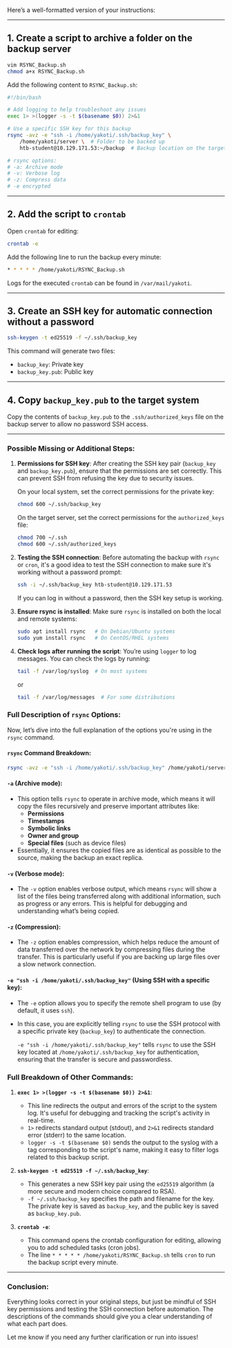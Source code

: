 Here’s a well-formatted version of your instructions:

---

## 1. Create a script to archive a folder on the backup server

```bash
vim RSYNC_Backup.sh
chmod a+x RSYNC_Backup.sh
```

Add the following content to `RSYNC_Backup.sh`:

```bash
#!/bin/bash

# Add logging to help troubleshoot any issues
exec 1> >(logger -s -t $(basename $0)) 2>&1

# Use a specific SSH key for this backup
rsync -avz -e "ssh -i /home/yakoti/.ssh/backup_key" \
    /home/yakoti/server \  # Folder to be backed up
    htb-student@10.129.171.53:~/backup  # Backup location on the target server

# rsync options:
# -a: Archive mode
# -v: Verbose log
# -z: Compress data
# -e encrypted
```

---

## 2. Add the script to `crontab`

Open `crontab` for editing:

```bash
crontab -e
```

Add the following line to run the backup every minute:

```bash
* * * * * /home/yakoti/RSYNC_Backup.sh
```

Logs for the executed `crontab` can be found in `/var/mail/yakoti`.

---

## 3. Create an SSH key for automatic connection without a password

```bash
ssh-keygen -t ed25519 -f ~/.ssh/backup_key
```

This command will generate two files:

- `backup_key`: Private key
- `backup_key.pub`: Public key

---

## 4. Copy `backup_key.pub` to the target system

Copy the contents of `backup_key.pub` to the `.ssh/authorized_keys` file on the backup server to allow no password SSH access.



---


### Possible Missing or Additional Steps:

1. **Permissions for SSH key**: After creating the SSH key pair (`backup_key` and `backup_key.pub`), ensure that the permissions are set correctly. This can prevent SSH from refusing the key due to security issues.
    
    On your local system, set the correct permissions for the private key:
    
    ```bash
    chmod 600 ~/.ssh/backup_key
    ```
    
    On the target server, set the correct permissions for the `authorized_keys` file:
    
    ```bash
    chmod 700 ~/.ssh
    chmod 600 ~/.ssh/authorized_keys
    ```
    
2. **Testing the SSH connection**: Before automating the backup with `rsync` or `cron`, it's a good idea to test the SSH connection to make sure it's working without a password prompt:
    
    ```bash
    ssh -i ~/.ssh/backup_key htb-student@10.129.171.53
    ```
    
    If you can log in without a password, then the SSH key setup is working.
    
3. **Ensure rsync is installed**: Make sure `rsync` is installed on both the local and remote systems:
    
    ```bash
    sudo apt install rsync   # On Debian/Ubuntu systems
    sudo yum install rsync   # On CentOS/RHEL systems
    ```
    
4. **Check logs after running the script**: You’re using `logger` to log messages. You can check the logs by running:
    
    ```bash
    tail -f /var/log/syslog  # On most systems
    ```
    
    or
    
    ```bash
    tail -f /var/log/messages  # For some distributions
    ```
    

### Full Description of `rsync` Options:

Now, let’s dive into the full explanation of the options you're using in the `rsync` command.

#### `rsync` Command Breakdown:

```bash
rsync -avz -e "ssh -i /home/yakoti/.ssh/backup_key" /home/yakoti/server htb-student@10.129.171.53:~/backup
```

#### `-a` (Archive mode):

- This option tells `rsync` to operate in archive mode, which means it will copy the files recursively and preserve important attributes like:
    - **Permissions**
    - **Timestamps**
    - **Symbolic links**
    - **Owner and group**
    - **Special files** (such as device files)
- Essentially, it ensures the copied files are as identical as possible to the source, making the backup an exact replica.

#### `-v` (Verbose mode):

- The `-v` option enables verbose output, which means `rsync` will show a list of the files being transferred along with additional information, such as progress or any errors. This is helpful for debugging and understanding what’s being copied.

#### `-z` (Compression):

- The `-z` option enables compression, which helps reduce the amount of data transferred over the network by compressing files during the transfer. This is particularly useful if you are backing up large files over a slow network connection.

#### `-e "ssh -i /home/yakoti/.ssh/backup_key"` (Using SSH with a specific key):

- The `-e` option allows you to specify the remote shell program to use (by default, it uses `ssh`).
    
- In this case, you are explicitly telling `rsync` to use the SSH protocol with a specific private key (`backup_key`) to authenticate the connection.
    
    `-e "ssh -i /home/yakoti/.ssh/backup_key"` tells `rsync` to use the SSH key located at `/home/yakoti/.ssh/backup_key` for authentication, ensuring that the transfer is secure and passwordless.
    

### Full Breakdown of Other Commands:

1. **`exec 1> >(logger -s -t $(basename $0)) 2>&1`**:
    
    - This line redirects the output and errors of the script to the system log. It's useful for debugging and tracking the script's activity in real-time.
    - `1>` redirects standard output (stdout), and `2>&1` redirects standard error (stderr) to the same location.
    - `logger -s -t $(basename $0)` sends the output to the syslog with a tag corresponding to the script's name, making it easy to filter logs related to this backup script.
2. **`ssh-keygen -t ed25519 -f ~/.ssh/backup_key`**:
    
    - This generates a new SSH key pair using the `ed25519` algorithm (a more secure and modern choice compared to RSA).
    - `-f ~/.ssh/backup_key` specifies the path and filename for the key. The private key is saved as `backup_key`, and the public key is saved as `backup_key.pub`.
3. **`crontab -e`**:
    
    - This command opens the crontab configuration for editing, allowing you to add scheduled tasks (cron jobs).
    - The line `* * * * * /home/yakoti/RSYNC_Backup.sh` tells `cron` to run the backup script every minute.

---

### Conclusion:

Everything looks correct in your original steps, but just be mindful of SSH key permissions and testing the SSH connection before automation. The descriptions of the commands should give you a clear understanding of what each part does.

Let me know if you need any further clarification or run into issues!